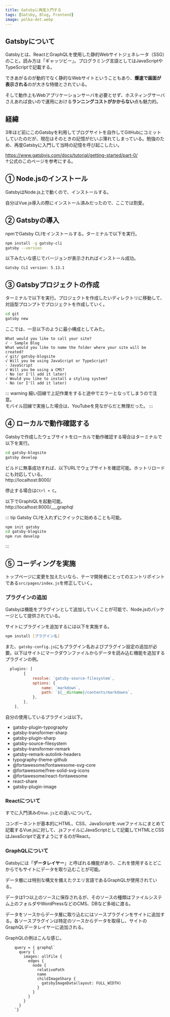 ```yaml
---
title: Gatsbyに再度入門する
tags: [Gatsby, Blog, Frontend]
image: polka-dot.webp
---
```


## Gatsbyについて
Gatsbyとは、ReactとGraphQLを使用した静的Webサイトジェネレータ（SSG）のこと。読み方は「ギャッツビー」。プログラミング言語としてはJavaScriptやTypeScriptで記載する。

できあがるのが動的でなく静的なWebサイトということもあり、**爆速で画面が表示される**のが大きな特徴とされている。

そして動作上もWebアプリケーションサーバを必要とせず、ホスティングサーバさえあれば良いので運用における**ランニングコストがかからない**点も魅力的。


## 経緯
3年ほど前にこのGatsbyを利用してブログサイトを自作してGitHubにコミットしていたのだが、現在はそのときの記憶がだいぶ薄れてしまっている。勉強のため、再度Gatsbyに入門して当時の記憶を呼び起こしたい。  
  
https://www.gatsbyjs.com/docs/tutorial/getting-started/part-0/  
↑公式のこのページを参考にする。


## ① Node.jsのインストール
GatsbyはNode.js上で動くので、インストールする。

自分はVue.js導入の際にインストール済みだったので、ここでは割愛。


## ② Gatsbyの導入
npmでGatsby CLIをインストールする。ターミナルで以下を実行。  
  
```zsh
npm install -g gatsby-cli
gatsby --version
```
  
以下みたいな感じでバージョンが表示されればインストール成功。

```
Gatsby CLI version: 5.13.1
```

## ③ Gatsbyプロジェクトの作成
ターミナルで以下を実行。プロジェクトを作成したいディレクトリに移動して、対話型プロンプトでプロジェクトを作成していく。
  
```zsh
cd git
gatsby new
```

ここでは、一旦以下のように最小構成としてみた。

```
What would you like to call your site?
√ · Sample Blog
What would you like to name the folder where your site will be created?
√ git/ gatsby-blogsite
√ Will you be using JavaScript or TypeScript?
· JavaScript
√ Will you be using a CMS?
· No (or I'll add it later)
√ Would you like to install a styling system?
· No (or I'll add it later)
```

::: warning
細い回線で上記作業をすると途中でエラーとなってしまうので注意。  
モバイル回線で実施した場合は、YouTubeを見ながらだと無理だった。
:::


## ④ ローカルで動作確認する
Gatsbyで作成したウェブサイトをローカルで動作確認する場合はターミナルで以下を実行。

```zsh
cd gatsby-blogsite
gatsby develop
```

ビルドに無事成功すれば、以下URLでウェブサイトを確認可能。ホットリロードにも対応している。  
http://localhost:8000/
  
停止する場合は`Ctrl + C`。

以下でGraphiQLを起動可能。  
http://localhost:8000/___graphql  


::: tip
Gatsby CLIを入れずにクイックに始めることも可能。

```zsh
npm init gatsby
cd gatsby-blogsite
npm run develop
```
:::


## ⑤ コーディングを実施
トップページに変更を加えたいなら、テーマ開発者にとってのエントリポイントである`src/pages/index.js`を修正していく。


### プラグインの追加
Gatsbyは機能をプラグインとして追加していくことが可能で、Node.jsのパッケージとして提供されている。

サイトにプラグインを追加するには以下を実施する。

```zsh
npm install [プラグイン名]
```

また、`gatsby-config.js`にもプラグイン名およびプラグイン設定の追加が必要。以下はサイトにマークダウンファイルからデータを読み込む機能を追加するプラグインの例。

```js
  plugins: [
        {
            resolve: `gatsby-source-filesystem`,
            options: {
                name: `markdown`,
                path: `${__dirname}/contents/markdowns`,
            },
        },
    ],
```

自分の使用しているプラグインは以下。

* gatsby-plugin-typography
* gatsby-transformer-sharp
* gatsby-plugin-sharp
* gatsby-source-filesystem
* gatsby-transformer-remark
* gatsby-remark-autolink-headers
* typography-theme-github
* @fortawesome/fontawesome-svg-core
* @fortawesome/free-solid-svg-icons
* @fortawesome/react-fontawesome
* react-share
* gatsby-plugin-image


### Reactについて
すでに入門済みの`Vue.js`との違いについて。

コンポーネントが基本的にHTML、CSS、JavaScriptを.vueファイルにまとめて記載するVue.jsに対して、.jsファイルにJavaScriptとして記載してHTMLとCSSはJavaScriptで返すようにするのがReact。


### GraphQLについて
Gatsbyには「**データレイヤー**」と呼ばれる機能があり、これを使用するとどこからでもサイトにデータを取り込むことが可能。

データ層には特別な構文を備えたクエリ言語であるGraphQLが使用されている。

データは1つ以上のソースに保存されるが、そのソースの種類はファイルシステム上のフォルダやWordPressなどのCMS、DBなど多岐に渡る。

データをソースからデータ層に取り込むにはソースプラグインをサイトに追加する。各ソースプラグインは特定のソースからデータを取得し、サイトのGraphQLデータレイヤーに追加される。

GraphQLの例はこんな感じ。

```
    query = { graphql`
      query {
        images: allFile {
          edges {
            node {
              relativePath
              name
              childImageSharp {
                gatsbyImageData(layout: FULL_WIDTH)
              }
            }
          }
        }
      }
    `}
```